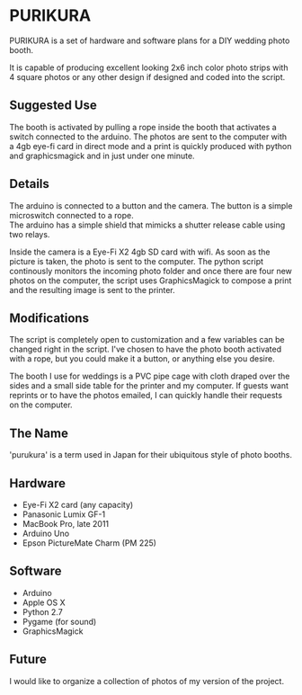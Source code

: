 PURIKURA
========

PURIKURA is a set of hardware and software plans for a DIY wedding photo booth.

It is capable of producing excellent looking 2x6 inch color photo strips with 4 square photos or any other design if designed and coded into the script.


Suggested Use
-------------

The booth is activated by pulling a rope inside the booth that activates a switch connected to the arduino.  The photos are sent to the computer with a 4gb eye-fi card in direct mode and a print is quickly produced with python and graphicsmagick and in just under one minute.


Details
-------

The arduino is connected to a button and the camera.  The button is a simple microswitch connected to a rope.  
The arduino has a simple shield that mimicks a shutter release cable using two relays.

Inside the camera is a Eye-Fi X2 4gb SD card with wifi.  As soon as the picture is taken, the photo is sent to the computer.  The python script continously monitors the incoming photo folder and once there are four new photos on the computer, the script uses GraphicsMagick to compose a print and the resulting image is sent to the printer.


Modifications
-------------

The script is completely open to customization and a few variables can be changed right in the script.  I've chosen to have the photo booth activated with a rope, but you could make it a button, or anything else you desire.

The booth I use for weddings is a PVC pipe cage with cloth draped over the sides and a small side table for the printer and my computer.  If guests want reprints or to have the photos emailed, I can quickly handle their requests on the computer.


The Name
--------
 
'purukura' is a term used in Japan for their ubiquitous style of photo booths.


Hardware
--------

-  Eye-Fi X2 card (any capacity)
-  Panasonic Lumix GF-1
-  MacBook Pro, late 2011
-  Arduino Uno
-  Epson PictureMate Charm (PM 225)



Software
--------

-  Arduino
-  Apple OS X
-  Python 2.7
-  Pygame (for sound)
-  GraphicsMagick


Future
------

I would like to organize a collection of photos of my version of the project.

